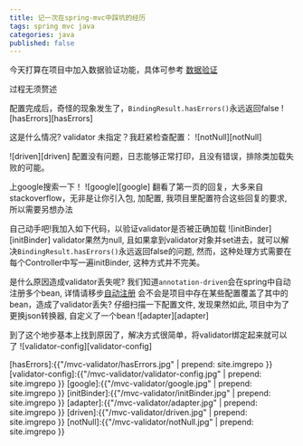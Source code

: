 ```yaml
---
title: 记一次在spring-mvc中踩坑的经历
tags: spring mvc java
categories: java
published: false
---
```


今天打算在项目中加入数据验证功能，具体可参考 [数据验证][validator]

过程无须赘述

配置完成后，奇怪的现象发生了，`BindingResult.hasErrors()`永远返回false
![hasErrors][hasErrors]

这是什么情况? validator 未指定？我赶紧检查配置：
![notNull][notNull]

![driven][driven]
配置没有问题，日志能够正常打印，且没有错误，排除类加载失败的可能。

上google搜索一下！
![google][google]
翻看了第一页的回复，大多来自stackoverflow，无非是让你引入包, 加配置, 我项目里配置符合这些回复的要求, 所以需要另想办法

自己动手吧!我加入如下代码，以验证validator是否被正确加载
![initBinder][initBinder]
validator果然为null, 且如果拿到validator对象并set进去，就可以解决`BindingResult.hasErrors()`永远返回false的问题,
然而，这种处理方式需要在每个Controller中写一遍initBinder, 这种方式并不完美。

是什么原因造成validator丢失呢?
我们知道`annotation-driven`会在spring中自动注册多个bean, 详情请移步[自动注册][自动注册]
会不会是项目中存在某些配置覆盖了其中的bean，造成了validator丢失?
仔细扫描一下配置文件, 发现果然如此, 项目中为了更换json转换器, 自定义了一个bean
![adapter][adapter]

到了这个地步基本上找到原因了，解决方式很简单，将validator绑定起来就可以了
![validator-config][validator-config]







[validator]:http://jinnianshilongnian.iteye.com/blog/1733708
[自动注册]:https://my.oschina.net/HeliosFly/blog/205343
[hasErrors]:{{"/mvc-validator/hasErrors.jpg" | prepend: site.imgrepo }}
[validator-config]:{{"/mvc-validator/validator-config.jpg" | prepend: site.imgrepo }}
[google]:{{"/mvc-validator/google.jpg" | prepend: site.imgrepo }}
[initBinder]:{{"/mvc-validator/initBinder.jpg" | prepend: site.imgrepo }}
[adapter]:{{"/mvc-validator/adapter.jpg" | prepend: site.imgrepo }}
[driven]:{{"/mvc-validator/driven.jpg" | prepend: site.imgrepo }}
[notNull]:{{"/mvc-validator/notNull.jpg" | prepend: site.imgrepo }}




